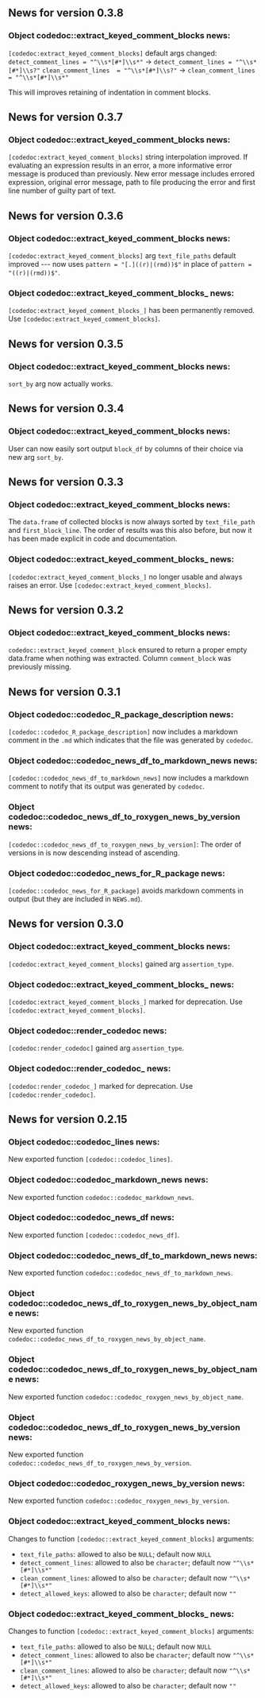 <!-- generated by R package codedoc; do not modify! -->

## News for version 0.3.8

### Object codedoc::extract_keyed_comment_blocks news:

`[codedoc:extract_keyed_comment_blocks]` default args changed:
`detect_comment_lines = "^\\s*[#*]\\s*"`
-> `detect_comment_lines = "^\\s*[#*]\\s?"`
`clean_comment_lines  = "^\\s*[#*]\\s?"`
-> `clean_comment_lines  = "^\\s*[#*]\\s*"`

This will improves retaining of indentation in comment blocks.


## News for version 0.3.7

### Object codedoc::extract_keyed_comment_blocks news:

`[codedoc:extract_keyed_comment_blocks]` string interpolation improved.
If evaluating an expression results in an error, a more informative
error message is produced than previously. New error message includes
errored expression, original error message,
path to file producing the error and first line number of guilty
part of text.


## News for version 0.3.6

### Object codedoc::extract_keyed_comment_blocks news:

`[codedoc:extract_keyed_comment_blocks]` arg `text_file_paths` default
improved --- now uses `pattern = "[.]((r)|(rmd))$"` in place of
`pattern = "((r)|(rmd))$"`.

### Object codedoc::extract_keyed_comment_blocks_ news:

`[codedoc:extract_keyed_comment_blocks_]` has been permanently removed.
Use `[codedoc:extract_keyed_comment_blocks]`.


## News for version 0.3.5

### Object codedoc::extract_keyed_comment_blocks news:

`sort_by` arg now actually works.


## News for version 0.3.4

### Object codedoc::extract_keyed_comment_blocks news:

User can now easily sort output `block_df` by columns of their choice via
new arg `sort_by`.


## News for version 0.3.3

### Object codedoc::extract_keyed_comment_blocks news:

The `data.frame` of collected blocks is now always sorted by
`text_file_path` and `first_block_line`. The order of results was this
also before, but now it has been made explicit in code and documentation.

### Object codedoc::extract_keyed_comment_blocks_ news:

`[codedoc:extract_keyed_comment_blocks_]` no longer usable and always
raises an error. Use `[codedoc:extract_keyed_comment_blocks]`.


## News for version 0.3.2

### Object codedoc::extract_keyed_comment_blocks news:

`codedoc::extract_keyed_comment_block` ensured to return a proper empty
data.frame when nothing was extracted. Column `comment_block` was
previously missing.


## News for version 0.3.1

### Object codedoc::codedoc_R_package_description news:

`[codedoc::codedoc_R_package_description]` now includes a markdown
comment in the `.md` which indicates that the file was generated
by `codedoc`.

### Object codedoc::codedoc_news_df_to_markdown_news news:

`[codedoc::codedoc_news_df_to_markdown_news]` now includes a markdown
comment to notify that its output was generated by `codedoc`.

### Object codedoc::codedoc_news_df_to_roxygen_news_by_version news:

`[codedoc::codedoc_news_df_to_roxygen_news_by_version]`:
The order of versions in is now descending instead of ascending.

### Object codedoc::codedoc_news_for_R_package news:

`[codedoc::codedoc_news_for_R_package]` avoids markdown comments in
output (but they are included in `NEWS.md`).


## News for version 0.3.0

### Object codedoc::extract_keyed_comment_blocks news:

`[codedoc:extract_keyed_comment_blocks]` gained arg `assertion_type`.

### Object codedoc::extract_keyed_comment_blocks_ news:

`[codedoc:extract_keyed_comment_blocks_]` marked for deprecation.
Use `[codedoc:extract_keyed_comment_blocks]`.

### Object codedoc::render_codedoc news:

`[codedoc:render_codedoc]` gained arg `assertion_type`.

### Object codedoc::render_codedoc_ news:

`[codedoc:render_codedoc_]` marked for deprecation.
Use `[codedoc:render_codedoc]`.


## News for version 0.2.15

### Object codedoc::codedoc_lines news:

New exported function `[codedoc::codedoc_lines]`.

### Object codedoc::codedoc_markdown_news news:


New exported function `codedoc::codedoc_markdown_news`.


### Object codedoc::codedoc_news_df news:

New exported function `[codedoc::codedoc_news_df]`.

### Object codedoc::codedoc_news_df_to_markdown_news news:


New exported function `codedoc::codedoc_news_df_to_markdown_news`.


### Object codedoc::codedoc_news_df_to_roxygen_news_by_object_name news:


New exported function `codedoc::codedoc_news_df_to_roxygen_news_by_object_name`.


### Object codedoc::codedoc_news_df_to_roxygen_news_by_object_name news:


New exported function `codedoc::codedoc_roxygen_news_by_object_name`.


### Object codedoc::codedoc_news_df_to_roxygen_news_by_version news:


New exported function `codedoc::codedoc_news_df_to_roxygen_news_by_version`.


### Object codedoc::codedoc_roxygen_news_by_version news:


New exported function `codedoc::codedoc_roxygen_news_by_version`.


### Object codedoc::extract_keyed_comment_blocks news:

Changes to function `[codedoc::extract_keyed_comment_blocks]` arguments:

- `text_file_paths`: allowed to also be `NULL`; default now `NULL`
- `detect_comment_lines`: allowed to also be `character`; default now
  `"^\\s*[#*]\\s*"`
- `clean_comment_lines`: allowed to also be `character`; default now
  `"^\\s*[#*]\\s*"`
- `detect_allowed_keys`: allowed to also be `character`; default now
  `""`


### Object codedoc::extract_keyed_comment_blocks_ news:

Changes to function `[codedoc::extract_keyed_comment_blocks]` arguments:

- `text_file_paths`: allowed to also be `NULL`; default now `NULL`
- `detect_comment_lines`: allowed to also be `character`; default now
  `"^\\s*[#*]\\s*"`
- `clean_comment_lines`: allowed to also be `character`; default now
  `"^\\s*[#*]\\s*"`
- `detect_allowed_keys`: allowed to also be `character`; default now
  `""`



